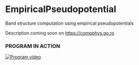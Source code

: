 # EmpiricalPseudopotential
Band structure computation using empirical pseudopotentials

Description coming soon on https://compphys.go.ro


### PROGRAM IN ACTION

[![Program video](https://img.youtube.com/vi/bGyG9R8-wiU/0.jpg)](https://youtu.be/bGyG9R8-wiU)

